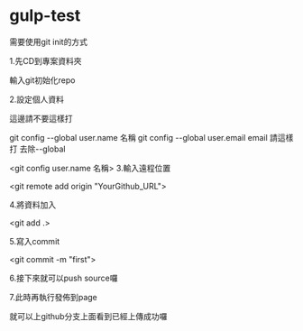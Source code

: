 # gulp-test

需要使用git init的方式

1.先CD到專案資料夾

輸入git初始化repo

<git init>

2.設定個人資料

這邊請不要這樣打

git config --global user.name 名稱
git config --global user.email email
請這樣打 去除--global

<git config user.name 名稱>
<git config user.email email>
3.輸入遠程位置

<git remote add origin "YourGithub_URL">

4.將資料加入

<git add .>

5.寫入commit

<git commit -m "first">

6.接下來就可以push source囉

<git push origin master>

7.此時再執行發佈到page

<gulp deploy>

就可以上github分支上面看到已經上傳成功囉
